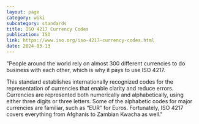 ```yaml
---
layout: page
category: wiki
subcategory: standards
title: ISO 4217 Currency Codes
publication: ISO
link: https://www.iso.org/iso-4217-currency-codes.html
date: 2024-03-13
---
```


"People around the world rely on almost 300 different currencies to do business with each other, which is why it pays to use ISO 4217.

This standard establishes internationally recognized codes for the representation of currencies that enable clarity and reduce errors. Currencies are represented both numerically and alphabetically, using either three digits or three letters. Some of the alphabetic codes for major currencies are familiar, such as “EUR” for Euros. Fortunately, ISO 4217 covers everything from Afghanis to Zambian Kwacha as well."
